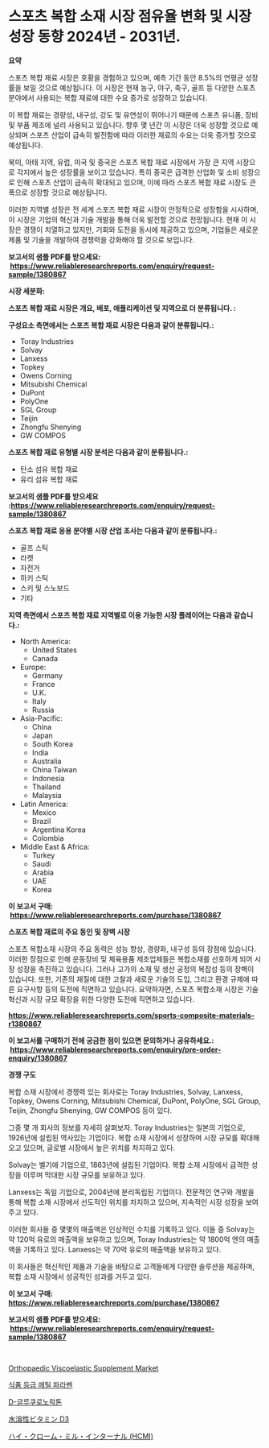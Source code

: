 <p><h1>스포츠 복합 소재 시장 점유율 변화 및 시장 성장 동향 2024년 - 2031년.</h1></p><p><strong>요약</strong></p>
<p><p>스포츠 복합 재료 시장은 호황을 경험하고 있으며, 예측 기간 동안 8.5%의 연평균 성장률을 보일 것으로 예상됩니다. 이 시장은 현재 농구, 야구, 축구, 골프 등 다양한 스포츠 분야에서 사용되는 복합 재료에 대한 수요 증가로 성장하고 있습니다.</p><p>이 복합 재료는 경량성, 내구성, 강도 및 유연성이 뛰어나기 때문에 스포츠 유니폼, 장비 및 부품 제조에 널리 사용되고 있습니다. 향후 몇 년간 이 시장은 더욱 성장할 것으로 예상되며 스포츠 산업이 급속히 발전함에 따라 이러한 재료의 수요는 더욱 증가할 것으로 예상됩니다.</p><p>북미, 아태 지역, 유럽, 미국 및 중국은 스포츠 복합 재료 시장에서 가장 큰 지역 시장으로 각지에서 높은 성장률을 보이고 있습니다. 특히 중국은 급격한 산업화 및 소비 성장으로 인해 스포츠 산업이 급속히 확대되고 있으며, 이에 따라 스포츠 복합 재료 시장도 큰 폭으로 성장할 것으로 예상됩니다.</p><p>이러한 지역별 성장은 전 세계 스포츠 복합 재료 시장이 안정적으로 성장함을 시사하며, 이 시장은 기업의 혁신과 기술 개발을 통해 더욱 발전할 것으로 전망됩니다. 현재 이 시장은 경쟁이 치열하고 있지만, 기회와 도전을 동시에 제공하고 있으며, 기업들은 새로운 제품 및 기술을 개발하여 경쟁력을 강화해야 할 것으로 보입니다.</p></p>
<p><strong>보고서의 샘플 PDF를 받으세요: &nbsp;<a href="https://www.reliableresearchreports.com/enquiry/request-sample/1380867">https://www.reliableresearchreports.com/enquiry/request-sample/1380867</a></strong></p>
<p><strong>시장 세분화:</strong></p>
<p><strong> 스포츠 복합 재료 시장은 개요, 배포, 애플리케이션 및 지역으로 더 분류됩니다. :</strong></p>
<p><strong>구성요소 측면에서는 스포츠 복합 재료 시장은 다음과 같이 분류됩니다.:</strong></p>
<p><ul><li>Toray Industries</li><li>Solvay</li><li>Lanxess</li><li>Topkey</li><li>Owens Corning</li><li>Mitsubishi Chemical</li><li>DuPont</li><li>PolyOne</li><li>SGL Group</li><li>Teijin</li><li>Zhongfu Shenying</li><li>GW COMPOS</li></ul></p>
<p><strong> 스포츠 복합 재료 유형별 시장 분석은 다음과 같이 분류됩니다.:</strong></p>
<p><ul><li>탄소 섬유 복합 재료</li><li>유리 섬유 복합 재료</li></ul></p>
<p><strong>보고서의 샘플 PDF를 받으세요 :<a href="https://www.reliableresearchreports.com/enquiry/request-sample/1380867">https://www.reliableresearchreports.com/enquiry/request-sample/1380867</a></strong></p>
<p><strong> 스포츠 복합 재료 응용 분야별 시장 산업 조사는 다음과 같이 분류됩니다.:</strong></p>
<p><ul><li>골프 스틱</li><li>라켓</li><li>자전거</li><li>하키 스틱</li><li>스키 및 스노보드</li><li>기타</li></ul></p>
<p><strong>지역 측면에서 스포츠 복합 재료 지역별로 이용 가능한 시장 플레이어는 다음과 같습니다.:</strong></p>
<p><ul>
    <li>
        North America:
        <ul>
            <li>United States</li>
            <li>Canada</li>
        </ul>
    </li>
    <li>
        Europe:
        <ul>
            <li>Germany</li>
            <li>France</li>
            <li>U.K.</li>
            <li>Italy</li>
            <li>Russia</li>
        </ul>
    </li>
    <li>
        Asia-Pacific:
        <ul>
            <li>China</li>
            <li>Japan</li>
            <li>South Korea</li>
            <li>India</li>
            <li>Australia</li>
            <li>China Taiwan</li>
            <li>Indonesia</li>
            <li>Thailand</li>
            <li>Malaysia</li>
        </ul>
    </li>
    <li>
        Latin America:
        <ul>
            <li>Mexico</li>
            <li>Brazil</li>
            <li>Argentina Korea</li>
            <li>Colombia</li>
        </ul>
    </li>
    <li>
        Middle East & Africa:
        <ul>
            <li>Turkey</li>
            <li>Saudi</li>
            <li>Arabia</li>
            <li>UAE</li>
            <li>Korea</li>
        </ul>
    </li>
    </ul></p>
<p><strong>이 보고서 구매: &nbsp;<a href="https://www.reliableresearchreports.com/purchase/1380867">https://www.reliableresearchreports.com/purchase/1380867</a></strong></p>
<p><strong>스포츠 복합 재료의 주요 동인 및 장벽 시장</strong></p>
<p><p>스포츠 복합소재 시장의 주요 동력은 성능 향상, 경량화, 내구성 등의 장점에 있습니다. 이러한 장점으로 인해 운동장비 및 체육용품 제조업체들은 복합소재를 선호하게 되어 시장 성장을 촉진하고 있습니다. 그러나 고가의 소재 및 생산 공정의 복잡성 등의 장벽이 있습니다. 또한, 기존의 재질에 대한 고찰과 새로운 기술의 도입, 그리고 환경 규제에 따른 요구사항 등의 도전에 직면하고 있습니다. 요약하자면, 스포츠 복합소재 시장은 기술 혁신과 시장 규모 확장을 위한 다양한 도전에 직면하고 있습니다.</p></p>
<p><strong><a href="https://www.reliableresearchreports.com/sports-composite-materials-r1380867">https://www.reliableresearchreports.com/sports-composite-materials-r1380867</a></strong></p>
<p><strong>이 보고서를 구매하기 전에 궁금한 점이 있으면 문의하거나 공유하세요.: &nbsp;<a href="https://www.reliableresearchreports.com/enquiry/pre-order-enquiry/1380867">https://www.reliableresearchreports.com/enquiry/pre-order-enquiry/1380867</a></strong></p>
<p><strong>경쟁 구도</strong></p>
<p><p>복합 소재 시장에서 경쟁력 있는 회사로는 Toray Industries, Solvay, Lanxess, Topkey, Owens Corning, Mitsubishi Chemical, DuPont, PolyOne, SGL Group, Teijin, Zhongfu Shenying, GW COMPOS 등이 있다.</p><p>그중 몇 개 회사의 정보를 자세히 살펴보자. Toray Industries는 일본의 기업으로, 1926년에 설립된 역사있는 기업이다. 복합 소재 시장에서 성장하며 시장 규모를 확대해오고 있으며, 글로벌 시장에서 높은 위치를 차지하고 있다.</p><p>Solvay는 벨기에 기업으로, 1863년에 설립된 기업이다. 복합 소재 시장에서 급격한 성장을 이루며 막대한 시장 규모를 보유하고 있다.</p><p>Lanxess는 독일 기업으로, 2004년에 분리독립된 기업이다. 전문적인 연구와 개발을 통해 복합 소재 시장에서 선도적인 위치를 차지하고 있으며, 지속적인 시장 성장을 보여주고 있다.</p><p>이러한 회사들 중 몇몇의 매출액은 인상적인 수치를 기록하고 있다. 이들 중 Solvay는 약 120억 유로의 매출액을 보유하고 있으며, Toray Industries는 약 1800억 엔의 매출액을 기록하고 있다. Lanxess는 약 70억 유로의 매출액을 보유하고 있다.</p><p>이 회사들은 혁신적인 제품과 기술을 바탕으로 고객들에게 다양한 솔루션을 제공하며, 복합 소재 시장에서 성공적인 성과를 거두고 있다.</p></p>
<p><strong>이 보고서 구매: &nbsp; <a href="https://www.reliableresearchreports.com/purchase/1380867">https://www.reliableresearchreports.com/purchase/1380867</a></strong></p>
<p><strong>보고서의 샘플 PDF를 받으세요: &nbsp;<a href="https://www.reliableresearchreports.com/enquiry/request-sample/1380867">https://www.reliableresearchreports.com/enquiry/request-sample/1380867</a></strong><strong></strong></p>
<p>&nbsp;</p>
<p><p><a href="https://github.com/myacatherineblakecaczo9vcsw/Market-Research-Report-List-2/blob/main/orthopaedic-viscoelastic-supplement-market.md">Orthopaedic Viscoelastic Supplement Market</a></p><p><a href="https://github.com/camron674/Market-Research-Report-List-1/blob/main/261049784347.md">식품 등급 메틸 파라벤</a></p><p><a href="https://github.com/ROBERTS65DAVID/Market-Research-Report-List-1/blob/main/343167184348.md">D-글루쿠로노락톤</a></p><p><a href="https://github.com/avwofrml53535/Market-Research-Report-List-2/blob/main/242769190698.md">水溶性ビタミン D3</a></p><p><a href="https://medium.com/@reyeshowell655/%E3%83%8F%E3%82%A4%E3%82%AF%E3%83%AD%E3%83%A0%E8%A3%BD%E7%B2%89%E5%86%85%E9%83%A8-hcmis-%E5%B8%82%E5%A0%B4%E3%81%AE%E5%88%86%E6%9E%90%E3%81%A82024%E5%B9%B4%E3%81%8B%E3%82%892031%E5%B9%B4%E3%81%BE%E3%81%A7%E3%81%AE%E6%9C%9F%E9%96%93%E3%81%AB%E4%BA%88%E6%B8%AC%E3%81%95%E3%82%8C%E3%82%8B%E3%82%B5%E3%82%A4%E3%82%BA-cb832bb41f3a">ハイ・クローム・ミル・インターナル (HCMI)</a></p></p>